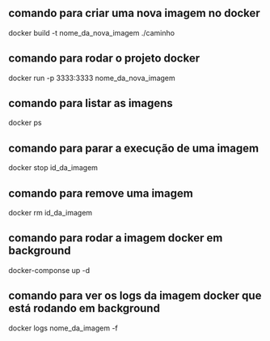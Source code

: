 ## comando para criar uma nova imagem no docker
docker build -t nome_da_nova_imagem ./caminho

## comando para rodar o projeto docker
docker run -p  3333:3333 nome_da_nova_imagem

## comando para listar as imagens
docker ps

## comando para parar a execução de uma imagem
docker stop id_da_imagem

## comando para remove uma imagem 
docker rm id_da_imagem

## comando para rodar a imagem docker em background
docker-componse up -d

## comando para ver os logs da imagem docker que está rodando em background 
docker logs nome_da_imagem -f 
